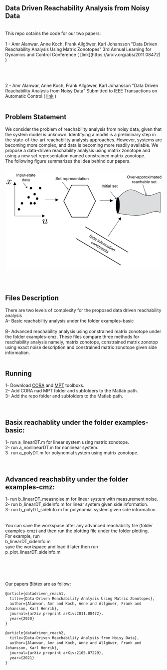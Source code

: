 ## Data Driven Reachability Analysis from Noisy Data
<br /> 
This repo cotains the code for our two papers:<br /> <br />
1 - Amr Alanwar, Anne Koch, Frank Allgöwer, Karl Johansson "Data Driven Reachability Analysis Using Matrix Zonotopes"   
3rd Annual Learning for Dynamics and Control Conference ( [link](https://arxiv.org/abs/2011.08472) ) <br /><br />

<br /><br />
2 - Amr Alanwar, Anne Koch, Frank Allgöwer, Karl Johansson "Data Driven Reachability Analysis from Noisy Data" Submitted to IEEE Transactions on Automatic Control ( [link](https://arxiv.org/abs/2105.07229) ) <br /><br />
 
## Problem Statement
We consider the problem of reachability analysis from noisy data, given that the system model is unknown. 
Identifying a model is a preliminary step in the state-of-the-art reachability analysis approaches. 
However, systems are becoming more complex, and data is becoming more readily available. 
We propose a data-driven reachability analysis using matrix zonotope and using a new set representation named constrained matrix zonotope.<br />
The following figure summarizes the idea behind our papers.
<br /> <br />
<p align="center">
<img
src="Figures/idea3.png"
raw=true
alt="Subject Pronouns"
width=500
/>
</p>
<br />
<br />

## Files Description 
There are two levels of complexity for the proposed data driven reachability analysis<br />
A- Basic reachability analysis under the folder examples-basic<br /><br />
B- Advanced reachability analysis using constrained matrix zonotope under the folder examples-cmz.
These files compare three methods for reachability analysis namely, matrix zonotope, constrained matrix
zonotop using exact noise description and constrained matrix zonotope given side information.<br />
<br />

## Running 
1- Download [CORA](https://github.com/TUMcps/CORA) and [MPT](https://www.mpt3.org) toolboxs.<br />
2- Add CORA nad MPT folder and subfolders to the Matlab path.  <br />
3- Add the repo folder and subfolders to the Matlab path.  <br />
<br />
<br />
## Basix reachablity under the folder examples-basic:<br />
1- run a_linearDT.m for linear system using matrix zonotope.<br />
2- run a_nonlinearDT.m for nonlinear system.<br />
3- run a_polyDT.m for polynomial system using matrix zonotope.<br />
<br />
<br />
## Advanced reachablity under the folder examples-cmz:<br />
1- run b_linearDT_measnoise.m for linear system with measurement noise.<br />
2- run b_linearDT_sideInfo.m for linear system given side information.<br />
3- run b_polyDT_sideInfo.m for polynomial system given side information.<br />
<br />
<br />
You can save the workspace after any advanced reachability file (folder examples-cmz) and then run the plotting 
file under the folder plotting.<br />
For example, run<br />
b_linearDT_sideInfo.m<br />
save the workspace and load it later then run<br />
p_plot_linearDT_sideInfo.m<br />
<br />
<br />
<br />
<br />
<br />
Our papers Bibtex are as follow:<br />
```
@article{datadriven_reach1,
  title={Data-Driven Reachability Analysis Using Matrix Zonotopes},
  author={Alanwar, Amr and Koch, Anne and Allgöwer, Frank and Johansson, Karl Henrik},
  journal={arXiv preprint arXiv:2011.08472},
  year={2020}
}
```

```
@article{datadriven_reach2,
  title={Data-Driven Reachability Analysis from Noisy Data},
  author={Alanwar, Amr and Koch, Anne and Allgöwer, Frank and Johansson, Karl Henrik},
  journal={arXiv preprint arXiv:2105.07229},
  year={2021}
}
```
